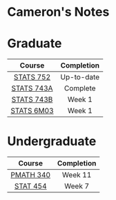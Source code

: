 # Cameron's Notes

# Graduate

|                      Course                       | Completion |
| :-----------------------------------------------: | :--------: |
|  [STATS 752](Graduate/STATS%20752/stats752.pdf)   | Up-to-date |
| [STATS 743A](Graduate/STATS%20743A/stats743.pdf)  |  Complete  |
| [STATS 743B](Graduate/STATS%20743B/stats743.pdf)  |   Week 1   |
| [STATS 6M03](Graduate/STATS%206M03/stats6m03.pdf) |   Week 1   |

# Undergraduate

|                       Course                        | Completion |
| :-------------------------------------------------: | :--------: |
| [PMATH 340](Undergraduate/PMATH%20340/pmath340.pdf) |  Week 11   |
|  [STAT 454](Undergraduate/STAT%20454/stat454.pdf)   |   Week 7   |
